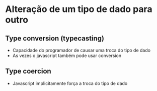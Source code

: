 # Alteração de um tipo de dado para outro

## Type conversion (typecasting)

* Capacidade do programador de causar uma troca do tipo de dado
* As vezes o javascript também pode usar conversion

<script>
  // resulta em 14 (mudamos o 9 para Number usando uma função)
  console.log(Number('9') + 5) 
</script>

## Type coercion

* Javascript implicitamente força a troca do tipo de dado

<script>
  // resulta em 95 (javascript mudou o 5 para string e concatenou)
  console.log('9' + 5)  
</script>
